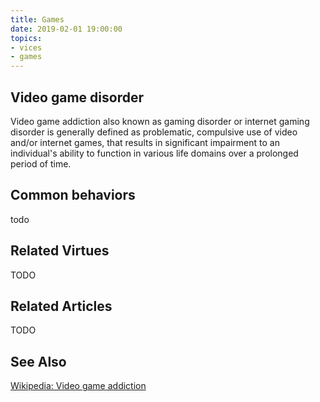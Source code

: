 ```yaml
---
title: Games
date: 2019-02-01 19:00:00
topics: 
- vices
- games
---
```


## Video game disorder
Video game addiction also known as gaming disorder or internet gaming disorder
is generally defined as problematic, compulsive use of video and/or internet
games, that results in significant impairment to an individual's ability to
function in various life domains over a prolonged period of time.


## Common behaviors
todo

## Related Virtues
TODO

## Related Articles
TODO

## See Also
[Wikipedia: Video game addiction](https://en.wikipedia.org/wiki/Video_game_addiction)
